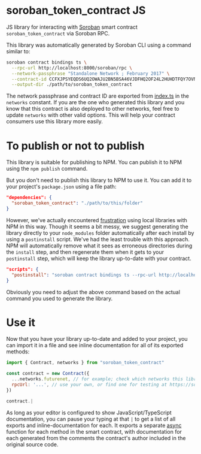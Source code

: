 # soroban_token_contract JS

JS library for interacting with [Soroban](https://soroban.stellar.org/) smart contract `soroban_token_contract` via Soroban RPC.

This library was automatically generated by Soroban CLI using a command similar to:

```bash
soroban contract bindings ts \
  --rpc-url http://localhost:8000/soroban/rpc \
  --network-passphrase "Standalone Network ; February 2017" \
  --contract-id CCFXJPSYEQDS6UQ2OWAJU2BN5BSA46VJDFHQ2OF24L2HUHDTFQY7OVNG \
  --output-dir ./path/to/soroban_token_contract
```

The network passphrase and contract ID are exported from [index.ts](./src/index.ts) in the `networks` constant. If you are the one who generated this library and you know that this contract is also deployed to other networks, feel free to update `networks` with other valid options. This will help your contract consumers use this library more easily.

# To publish or not to publish

This library is suitable for publishing to NPM. You can publish it to NPM using the `npm publish` command.

But you don't need to publish this library to NPM to use it. You can add it to your project's `package.json` using a file path:

```json
"dependencies": {
  "soroban_token_contract": "./path/to/this/folder"
}
```

However, we've actually encountered [frustration](https://github.com/stellar/soroban-example-dapp/pull/117#discussion_r1232873560) using local libraries with NPM in this way. Though it seems a bit messy, we suggest generating the library directly to your `node_modules` folder automatically after each install by using a `postinstall` script. We've had the least trouble with this approach. NPM will automatically remove what it sees as erroneous directories during the `install` step, and then regenerate them when it gets to your `postinstall` step, which will keep the library up-to-date with your contract.

```json
"scripts": {
  "postinstall": "soroban contract bindings ts --rpc-url http://localhost:8000/soroban/rpc --network-passphrase \"Standalone Network ; February 2017\" --id CCFXJPSYEQDS6UQ2OWAJU2BN5BSA46VJDFHQ2OF24L2HUHDTFQY7OVNG --name soroban_token_contract"
}
```

Obviously you need to adjust the above command based on the actual command you used to generate the library.

# Use it

Now that you have your library up-to-date and added to your project, you can import it in a file and see inline documentation for all of its exported methods:

```js
import { Contract, networks } from "soroban_token_contract"

const contract = new Contract({
  ...networks.futurenet, // for example; check which networks this library exports
  rpcUrl: '...', // use your own, or find one for testing at https://soroban.stellar.org/docs/reference/rpc#public-rpc-providers
})

contract.|
```

As long as your editor is configured to show JavaScript/TypeScript documentation, you can pause your typing at that `|` to get a list of all exports and inline-documentation for each. It exports a separate [async](https://developer.mozilla.org/en-US/docs/Web/JavaScript/Reference/Statements/async_function) function for each method in the smart contract, with documentation for each generated from the comments the contract's author included in the original source code.
